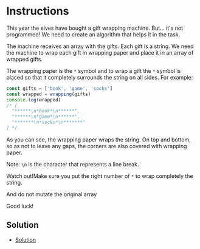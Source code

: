 # Instructions

This year the elves have bought a gift wrapping machine. But... it's not programmed! We need to create an algorithm that helps it in the task.

The machine receives an array with the gifts. Each gift is a string. We need the machine to wrap each gift in wrapping paper and place it in an array of wrapped gifts.

The wrapping paper is the `*` symbol and to wrap a gift the `*` symbol is placed so that it completely surrounds the string on all sides. For example:

```js
const gifts = ['book', 'game', 'socks']
const wrapped = wrapping(gifts)
console.log(wrapped)
/* [
  "******\n*book*\n******",
  "******\n*game*\n******",
  "*******\n*socks*\n*******"
] */
```

As you can see, the wrapping paper wraps the string. On top and bottom, so as not to leave any gaps, the corners are also covered with wrapping paper.

Note: `\n` is the character that represents a line break.

Watch out!Make sure you put the right number of `*` to wrap completely the string.

And do not mutate the original array

Good luck!

## Solution

- [Solution](./day1.js)
